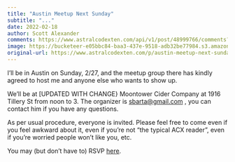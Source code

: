```yaml
---
title: "Austin Meetup Next Sunday"
subtitle: "..."
date: 2022-02-18
author: Scott Alexander
comments: https://www.astralcodexten.com/api/v1/post/48999766/comments?&all_comments=true
image: https://bucketeer-e05bbc84-baa3-437e-9518-adb32be77984.s3.amazonaws.com/public/images/3f583e36-6477-41cb-9f1b-bdb498e210c3_2000x850.jpeg
original-url: https://www.astralcodexten.com/p/austin-meetup-next-sunday
---
```

I’ll be in Austin on Sunday, 2/27, and the meetup group there has kindly agreed to host me and anyone else who wants to show up.

We’ll be at [UPDATED WITH CHANGE} Moontower Cider Company at 1916 Tillery St from noon to 3. The organizer is sbarta@gmail.com , you can contact him if you have any questions.

As per usual procedure, everyone is invited. Please feel free to come even if you feel awkward about it, even if you’re not “the typical ACX reader”, even if you’re worried people won’t like you, etc.

You may (but don’t have to) RSVP [here](https://www.lesswrong.com/events/95LYeapL9ZiRgp689/scott-alexander-visit-and-mixer).

